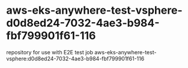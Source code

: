 # aws-eks-anywhere-test-vsphere-d0d8ed24-7032-4ae3-b984-fbf799901f61-116
repository for use with E2E test job aws-eks-anywhere-test-vsphere:d0d8ed24-7032-4ae3-b984-fbf799901f61-116
